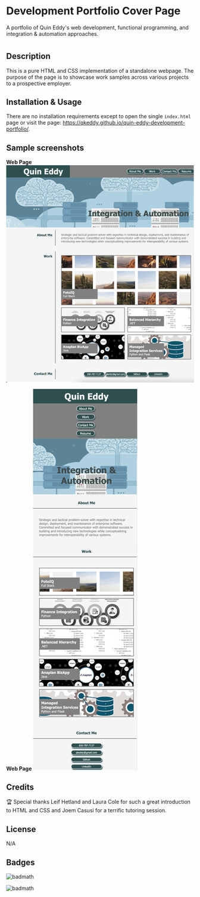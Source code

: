 # Development Portfolio Cover Page
A portfolio of Quin Eddy's web development, functional programming, and integration &amp; automation approaches.

# <Your-Project-Title>

## Description

This is a pure HTML and CSS implementation of a standalone webpage. The purpose of the page is to showcase work samples across various projects to a prospective employer.

## Installation & Usage

There are no installation requirements except to open the single `index.html` page or visit the page: https://qkeddy.github.io/quin-eddy-development-portfolio/.

## Sample screenshots

**Web Page**
![alt text](/assets/images/portfolio-page-desktop.png)

**Web Page**
![alt text](/assets/images/portfolio-page-mobile.png)

## Credits

🏆  Special thanks Leif Hetland and Laura Cole for such a great introduction to HTML and CSS and Joem Casusi for a terrific tutoring session. 

## License

N/A

## Badges

![badmath](https://img.shields.io/github/issues/qkeddy/quin-eddy-development-portfolio)

![badmath](https://img.shields.io/github/watchers/qkeddy/quin-eddy-development-portfolio?style=social)

